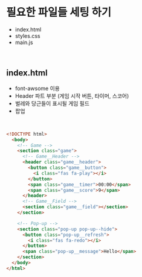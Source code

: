 # 필요한 파일들 세팅 하기

- index.html
- styles.css
- main.js

<br>

## index.html

- font-awsome 이용
- Header 파트 부분 (게임 시작 버튼, 타이머, 스코어)
- 벌레와 당근들이 표시될 게임 필드
- 팝업

<br>

```html
<!DOCTYPE html>
  <body>
    <!-- Game -->
    <section class="game">
      <!-- Game__Header -->
      <header class="game__header">
        <button class="game__button">
          <i class="fas fa-play"></i>
        </button>
        <span class="game__timer">00:00</span>
        <span class="game__score">9</span>
      </header>
      <!-- Game__Field -->
      <section class="game__field"></section>
    </section>

    <!-- Pop-up -->
    <section class="pop-up pop-up--hide">
      <button class="pop-up__refresh">
        <i class="fas fa-redo"></i>
      </button>
      <span class="pop-up__message">Hello</span>
    </section>
  </body>
</html>
```
